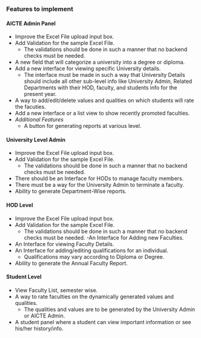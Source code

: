 ### Features to implement

#### AICTE Admin Panel
- Improve the Excel File upload input box.
- Add Validation for the sample Excel File.
	- The validations should be done in such a manner that no backend checks must be needed.
- A new field that will categorize a university into a degree or diploma.
- Add a new interface for viewing specific University details.
	- The interface must be made in such a way that University Details should include all other sub-level info like University Admin, Related Departments with their HOD, faculty, and students info for the present year.
- A way to add/edit/delete values and qualities on which students will rate the facuties.
-  Add a new interface or a list view to show recently promoted faculties.
- _Additional Features_
	- A button for generating reports at various level. 

#### University Level Admin
- Improve the Excel File upload input box.
- Add Validation for the sample Excel File.
    - The validations should be done in such a manner that no backend checks must be needed.
- There should be an Interface for HODs to manage faculty members. 
- There must be a way for the University Admin to terminate a faculty.
- Ability to generate Department-Wise reports.

#### HOD Level
- Improve the Excel File upload input box.
- Add Validation for the sample Excel File.
    - The validations should be done in such a manner that no backend checks must be needed.
-An Interface for Adding new Faculties.
- An Interface for viewing Faculty Details.
- An Interface for adding/editing qualifications for an individual.
	- Qualifications may vary according to Diploma or Degree. 
- Ability to generate the Annual Faculty Report.

#### Student Level
- View Faculty List, semester wise.
- A way to rate faculties on the dynamically generated values and qualities.
	- The qualities and values are to be generated by the University Admin or AICTE Admin.
- A student panel where a student can view important information or see his/her history/info.
